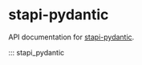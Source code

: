 # stapi-pydantic

API documentation for [stapi-pydantic](https://github.com/developmentseed/stapi-pydantic).

::: stapi_pydantic
